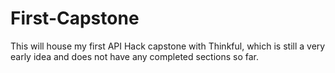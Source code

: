 # First-Capstone

This will house my first API Hack capstone with Thinkful, which is still a very early idea and does not have any completed sections so far.
